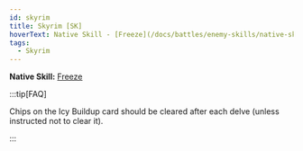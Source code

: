 ```yaml
---
id: skyrim
title: Skyrim [SK]
hoverText: Native Skill - [Freeze](/docs/battles/enemy-skills/native-skills/freeze)
tags:
  - Skyrim
---
```


**Native Skill:** [Freeze](/docs/battles/enemy-skills/native-skills/freeze)

:::tip[FAQ]

Chips on the Icy Buildup card should be cleared after each delve (unless instructed not to clear it).

:::
